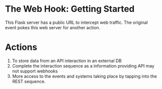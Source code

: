 # The Web Hook: Getting Started

This Flask server has a public URL to intercept web traffic. The original event pokes this web server for another action.

# Actions 
1) To store data from an API interaction in an external DB
2) Complete the interaction sequence as a information providing API may not support webhooks
3) More access to the events and systems taking place by tapping into the REST sequence.
